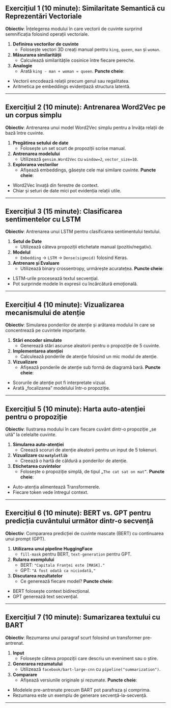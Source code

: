 ## **Exercițiul 1 (10 minute): Similaritate Semantică cu Reprezentări Vectoriale**
**Obiectiv**: Înțelegerea modului în care vectorii de cuvinte surprind semnificația folosind operații vectoriale.
1. **Definirea vectorilor de cuvinte**
   * Folosește vectori 3D creați manual pentru `king`, `queen`, `man` și `woman`.
2. **Măsurarea similarității**
   * Calculează similaritățile cosinice între fiecare pereche.
3. **Analogie**
   * Arată `king - man + woman ≈ queen`.
**Puncte cheie**:
* Vectorii encodează relații precum genul sau regalitatea.
* Aritmetica pe embeddings evidențiază structura latentă.

---

## **Exercițiul 2 (10 minute): Antrenarea Word2Vec pe un corpus simplu**
**Obiectiv**: Antrenarea unui model Word2Vec simplu pentru a învăța relații de bază între cuvinte.
1. **Pregătirea setului de date**
   * Folosește un set scurt de propoziții scrise manual.
2. **Antrenarea modelului**
   * Utilizează `gensim.Word2Vec` cu `window=2`, `vector_size=10`.
3. **Explorarea vectorilor**
   * Afișează embeddings, găsește cele mai similare cuvinte.
**Puncte cheie**:
* Word2Vec învață din ferestre de context.
* Chiar și seturi de date mici pot evidenția relații utile.

---

## **Exercițiul 3 (15 minute): Clasificarea sentimentelor cu LSTM**
**Obiectiv**: Antrenarea unui LSTM pentru clasificarea sentimentului textului.
1. **Setul de Date**
   * Utilizează câteva propoziții etichetate manual (pozitiv/negativ).
2. **Modelul**
   * `Embedding` → `LSTM` → `Dense(sigmoid)` folosind Keras.
3. **Antrenare și Evaluare**
   * Utilizează binary crossentropy, urmărește acuratețea.
**Puncte cheie**:
* LSTM-urile procesează textul secvențial.
* Pot surprinde modele în expresii cu încărcătură emoțională.

---

## **Exercițiul 4 (10 minute): Vizualizarea mecanismului de atenție**
**Obiectiv**: Simularea ponderilor de atenție și arătarea modului în care se concentrează pe cuvintele importante.
1. **Stări encoder simulate**
   * Generează stări ascunse aleatorii pentru o propoziție de 5 cuvinte.
2. **Implementarea atenției**
   * Calculează ponderile de atenție folosind un mic modul de atenție.
3. **Vizualizare**
   * Afișează ponderile de atenție sub formă de diagramă bară.
**Puncte cheie**:
* Scorurile de atenție pot fi interpretate vizual.
* Arată „focalizarea” modelului într-o propoziție.

---

## **Exercițiul 5 (10 minute): Harta auto-atenției pentru o propoziție**
**Obiectiv**: Ilustrarea modului în care fiecare cuvânt dintr-o propoziție „se uită” la celelalte cuvinte.
1. **Simularea auto-atenției**
   * Creează scoruri de atenție aleatorii pentru un input de 5 tokenuri.
2. **Vizualizare cu `matplotlib`**
   * Creează o hartă de căldură a ponderilor de atenție.
3. **Etichetarea cuvintelor**
   * Folosește o propoziție simplă, de tipul `„The cat sat on mat”`.
**Puncte cheie**:
* Auto-atenția alimentează Transformerele.
* Fiecare token vede întregul context.

---

## **Exercițiul 6 (10 minute): BERT vs. GPT pentru predicția cuvântului următor dintr-o secvență**
**Obiectiv**: Compararea predicției de cuvinte mascate (BERT) cu continuarea unui prompt (GPT).
1. **Utilizarea unui pipeline HuggingFace**
   * `fill-mask` pentru BERT, `text-generation` pentru GPT.
2. **Rularea exemplului**
   * BERT: `"Capitala Franței este [MASK]."`
   * GPT: `"A fost odată ca niciodată,"`
3. **Discutarea rezultatelor**
   * Ce generează fiecare model?
**Puncte cheie**:
* BERT folosește context bidirecțional.
* GPT generează text secvențial.

---

## **Exercițiul 7 (10 minute): Sumarizarea textului cu BART**
**Obiectiv**: Rezumarea unui paragraf scurt folosind un transformer pre-antrenat.
1. **Input**
   * Folosește câteva propoziții care descriu un eveniment sau o știre.
2. **Generarea rezumatului**
   * Utilizează `facebook/bart-large-cnn` cu `pipeline("summarization")`.
3. **Comparare**
   * Afișează versiunile originale și rezumate.
**Puncte cheie**:
* Modelele pre-antrenate precum BART pot parafraza și comprima.
* Rezumarea este un exemplu de generare secvență-la-secvență.

---

